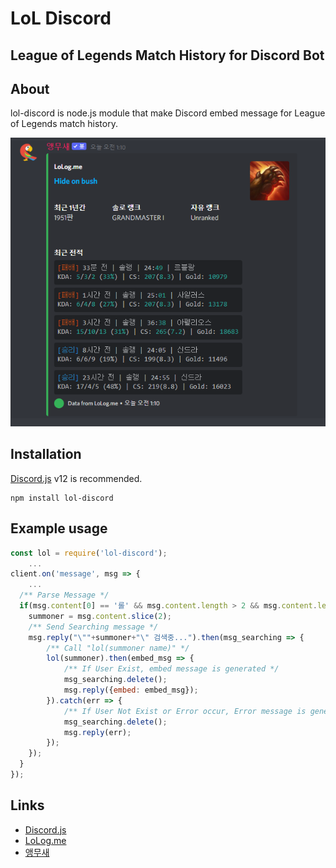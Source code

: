 # LoL Discord

## League of Legends Match History for Discord Bot

## About
lol-discord is node.js module that make Discord embed message for League of Legends match history.

![capture](/images/capture.png)


## Installation
[Discord.js](https://discord.js.org/) v12 is recommended.

```sh-session
npm install lol-discord
```

## Example usage
```javascript
const lol = require('lol-discord');
    ...
client.on('message', msg => {
    ...
  /** Parse Message */
  if(msg.content[0] == '롤' && msg.content.length > 2 && msg.content.length < 20) {
    summoner = msg.content.slice(2);
    /** Send Searching message */
    msg.reply("\""+summoner+"\" 검색중...").then(msg_searching => {
        /** Call "lol(summoner name)" */
        lol(summoner).then(embed_msg => {
            /** If User Exist, embed message is generated */
            msg_searching.delete();
            msg.reply({embed: embed_msg});
        }).catch(err => {
            /** If User Not Exist or Error occur, Error message is generated */
            msg_searching.delete();
            msg.reply(err);
        });
    });
  }
});
```

## Links
* [Discord.js](https://discord.js.org/)
* [LoLog.me](https://lolog.me/)
* [앵무새](https://koreanbots.dev/bots/795333228662751253)

